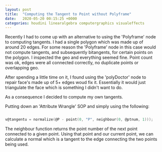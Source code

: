 ```yaml
---
layout: post
title:  "Computing the Tangent to Point without Polyframe"
date:   2020-05-20 00:15:25 +0000
categories: houdini linearalgebra computergraphics visualeffects
---
```


Recently I had to come up with an alternative to using the 'Polyframe' node to computing tangents. I had a single polygon which was made up of around 20 edges. For some reason the 'Polyframe' node in this case would not compute tangents, and subsequently bitangents, for certain points on the polygon. I inspected the geo and everything seemed fine. Point count was ok, edges were all connected correctly, no duplicate points or overlapping geo.

After spending a little time on it, I found using the 'polyDoctor' node to repair face's made up of 5+ edges woud fix it. Essentially it would just triangulate the face which is something I didn't want to do.

As a consequence I decided to compute my own tangents.

Putting down an 'Attribute Wrangle' SOP and simply using the following:

```C

v@tangentu = normalize(@P - point(0, "P", neighbour(0, @ptnum, 1)));

```

The neighbour function returns the point number of the next point connected to a given point. Using that point and our current point, we can calculate a normal which is a tangent to the edge connecting the two points being used.
